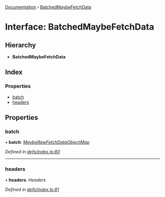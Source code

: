 [Documentation](../README.md) › [BatchedMaybeFetchData](batchedmaybefetchdata.md)

# Interface: BatchedMaybeFetchData

## Hierarchy

* **BatchedMaybeFetchData**

## Index

### Properties

* [batch](batchedmaybefetchdata.md#batch)
* [headers](batchedmaybefetchdata.md#headers)

## Properties

###  batch

• **batch**: *[MaybeRawFetchDataObjectMap](mayberawfetchdataobjectmap.md)*

*Defined in [defs/index.ts:80](https://github.com/badbatch/graphql-box/blob/cbed108/packages/fetch-manager/src/defs/index.ts#L80)*

___

###  headers

• **headers**: *Headers*

*Defined in [defs/index.ts:81](https://github.com/badbatch/graphql-box/blob/cbed108/packages/fetch-manager/src/defs/index.ts#L81)*
